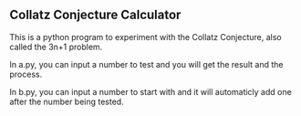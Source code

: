 ## Collatz Conjecture Calculator

This is a python program to experiment with the Collatz Conjecture, also called the 3n+1 problem.

In a.py, you can input a number to test and you will get the result and the process.

In b.py, you can input a number to start with and it will automaticly add one after the number being tested.
